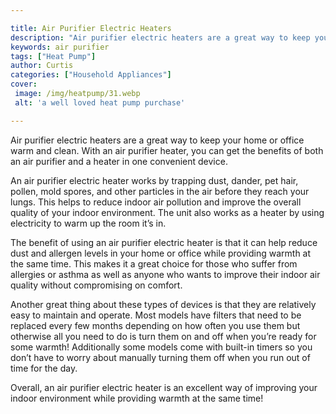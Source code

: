```yaml
---

title: Air Purifier Electric Heaters
description: "Air purifier electric heaters are a great way to keep your home or office warm and clean. With an air purifier heater, you can get...swipe up to find out"
keywords: air purifier
tags: ["Heat Pump"]
author: Curtis
categories: ["Household Appliances"]
cover: 
 image: /img/heatpump/31.webp
 alt: 'a well loved heat pump purchase'

---
```


Air purifier electric heaters are a great way to keep your home or office warm and clean. With an air purifier heater, you can get the benefits of both an air purifier and a heater in one convenient device.

An air purifier electric heater works by trapping dust, dander, pet hair, pollen, mold spores, and other particles in the air before they reach your lungs. This helps to reduce indoor air pollution and improve the overall quality of your indoor environment. The unit also works as a heater by using electricity to warm up the room it’s in.

The benefit of using an air purifier electric heater is that it can help reduce dust and allergen levels in your home or office while providing warmth at the same time. This makes it a great choice for those who suffer from allergies or asthma as well as anyone who wants to improve their indoor air quality without compromising on comfort.

Another great thing about these types of devices is that they are relatively easy to maintain and operate. Most models have filters that need to be replaced every few months depending on how often you use them but otherwise all you need to do is turn them on and off when you’re ready for some warmth! Additionally some models come with built-in timers so you don’t have to worry about manually turning them off when you run out of time for the day. 

Overall, an air purifier electric heater is an excellent way of improving your indoor environment while providing warmth at the same time!
